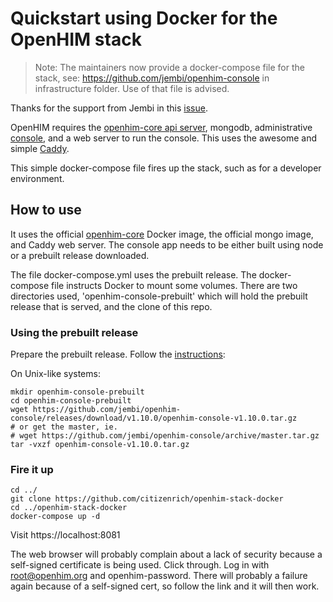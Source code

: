 # Quickstart using Docker for the OpenHIM stack

> Note: The maintainers now provide a docker-compose file for the stack, see: https://github.com/jembi/openhim-console in infrastructure folder. Use of that file is advised.


Thanks for the support from Jembi in this [issue](https://github.com/jembi/openhim-docker/issues/1).

OpenHIM requires the [openhim-core api server](https://github.com/jembi/openhim-core-js), mongodb, administrative [console](https://github.com/jembi/openhim-console), and a web server to run the console. This uses the awesome and simple [Caddy](https://caddyserver.com).

This simple docker-compose file fires up the stack, such as for a developer environment.

## How to use

It uses the official [openhim-core](https://github.com/jembi/openhim-docker) Docker image, the official mongo image, and Caddy web server. The console app needs to be either built using node or a prebuilt release downloaded.

The file docker-compose.yml uses the prebuilt release. The docker-compose file instructs Docker to mount some volumes. There are two directories used, 'openhim-console-prebuilt' which will hold the prebuilt release that is served, and the clone of this repo.


### Using the prebuilt release

Prepare the prebuilt release. Follow the [instructions](https://github.com/jembi/openhim-console):

On Unix-like systems:
```shell
mkdir openhim-console-prebuilt
cd openhim-console-prebuilt
wget https://github.com/jembi/openhim-console/releases/download/v1.10.0/openhim-console-v1.10.0.tar.gz
# or get the master, ie.
# wget https://github.com/jembi/openhim-console/archive/master.tar.gz
tar -vxzf openhim-console-v1.10.0.tar.gz
```

### Fire it up

```
cd ../
git clone https://github.com/citizenrich/openhim-stack-docker
cd ../openhim-stack-docker
docker-compose up -d
```

Visit https://localhost:8081

The web browser will probably complain about a lack of security because a self-signed certificate is being used. Click through. Log in with root@openhim.org and openhim-password. There will probably a failure again because of a self-signed cert, so follow the link and it will then work.
